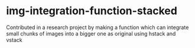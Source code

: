 # img-integration-function-stacked
Contributed in a research project by making a function which can integrate small chunks of images into a bigger one as original using hstack and vstack
